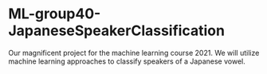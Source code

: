 # ML-group40-JapaneseSpeakerClassification
Our magnificent project for the machine learning course 2021. We will utilize machine learning approaches to classify speakers of a Japanese vowel.
